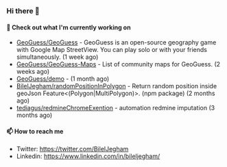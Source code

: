 ### Hi there 👋

#### 👷 Check out what I'm currently working on

- [GeoGuess/GeoGuess](https://github.com/GeoGuess/GeoGuess) - GeoGuess is an open-source geography game with Google Map StreetView. You can play solo or with your friends simultaneously. (1 week ago)
- [GeoGuess/GeoGuess-Maps](https://github.com/GeoGuess/GeoGuess-Maps) - List of community maps for GeoGuess. (2 weeks ago)
- [GeoGuess/demo](https://github.com/GeoGuess/demo) -  (1 month ago)
- [BilelJegham/randomPositionInPolygon](https://github.com/BilelJegham/randomPositionInPolygon) - Return random position inside geoJson Feature&lt;(Polygon|MultiPolygon)&gt;. (npm package)  (2 months ago)
- [tediagus/redmineChromeExention](https://github.com/tediagus/redmineChromeExention) - automation redmine imputation (3 months ago)


#### 📫 How to reach me

- Twitter: https://twitter.com/BilelJegham
- Linkedin: https://www.linkedin.com/in/bileljegham/
